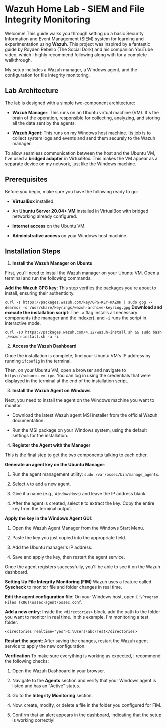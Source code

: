 # Wazuh Home Lab - SIEM and File Integrity Monitoring
Welcome! This guide walks you through setting up a basic Security Information and Event Management (SIEM) system for learning and experimentation using **Wazuh**. This project was inspired by a fantastic guide by Royden Rebello (The Social Dork) and his companion YouTube video, which I highly recommend following along with for a complete walkthrough.

My setup includes a Wazuh manager, a Windows agent, and the configuration for file integrity monitoring.

## Lab Architecture
The lab is designed with a simple two-component architecture:

* **Wazuh Manager**: This runs on an Ubuntu virtual machine (VM). It's the brain of the operation, responsible for collecting, analyzing, and storing all the data sent by the agents.

* **Wazuh Agent**: This runs on my Windows host machine. Its job is to collect system logs and events and send them securely to the Wazuh manager.

To allow seamless communication between the host and the Ubuntu VM, I've used a **bridged adapter** in VirtualBox. This makes the VM appear as a separate device on my network, just like the Windows machine.

## Prerequisites
Before you begin, make sure you have the following ready to go:

* **VirtualBox** installed.

* An **Ubuntu Server 20.04+ VM** installed in VirtualBox with bridged networking already configured.

* **Internet access** on the Ubuntu VM.

* **Administrative access** on your Windows host machine.

## Installation Steps
1. **Install the Wazuh Manager on Ubuntu**

First, you'll need to install the Wazuh manager on your Ubuntu VM. Open a terminal and run the following commands.

**Add the Wazuh GPG key**: This step verifies the packages you're about to install, ensuring their authenticity.

`curl -s https://packages.wazuh.com/key/GPG-KEY-WAZUH | sudo gpg --dearmor -o /usr/share/keyrings/wazuh-archive-keyring.gpg`
**Download and execute the installation script**: The `-a` flag installs all necessary components (the manager and the indexer), and `-i` runs the script in interactive mode.


`curl -sO https://packages.wazuh.com/4.12/wazuh-install.sh && sudo bash ./wazuh-install.sh -a -i`

2. **Access the Wazuh Dashboard**
   
Once the installation is complete, find your Ubuntu VM's IP address by running `ifconfig` in the terminal.

Then, on your Ubuntu VM, open a browser and navigate to `https://<ubuntu-vm-ip>`. You can log in using the credentials that were displayed in the terminal at the end of the installation script.

3. **Install the Wazuh Agent on Windows**

Next, you need to install the agent on the Windows machine you want to monitor.

* Download the latest Wazuh agent MSI installer from the official Wazuh documentation.

* Run the MSI package on your Windows system, using the default settings for the installation.

4. **Register the Agent with the Manager**
 
This is the final step to get the two components talking to each other.

**Generate an agent key on the Ubuntu Manager**:

1. Run the agent management utility: `sudo /var/ossec/bin/manage_agents`.

2. Select `A` to add a new agent.

3. Give it a name (e.g., `WindowsHost`) and leave the IP address blank.

4. After the agent is created, select `E` to extract the key. Copy the entire key from the terminal output.

**Apply the key in the Windows Agent GUI**:

1. Open the Wazuh Agent Manager from the Windows Start Menu.

2. Paste the key you just copied into the appropriate field.

3. Add the Ubuntu manager's IP address.

4. Save and apply the key, then restart the agent service.

Once the agent registers successfully, you'll be able to see it on the Wazuh dashboard.

**Setting Up File Integrity Monitoring (FIM)**
Wazuh uses a feature called **Syscheck** to monitor file and folder changes in real time.

**Edit the agent configuration file**: On your Windows host, open `C:\Program Files (x86)\ossec-agent\ossec.conf`.

**Add a new entry**: Inside the `<directories>` block, add the path to the folder you want to monitor in real time. In this example, I'm monitoring a test folder.

`<directories realtime="yes">C:\Users\abc\Test</directories>`

**Restart the agent**: After saving the changes, restart the Wazuh agent service to apply the new configuration.

**Verification**
To make sure everything is working as expected, I recommend the following checks:

1. Open the Wazuh Dashboard in your browser.

2. Navigate to the **Agents** section and verify that your Windows agent is listed and has an "Active" status.

3. Go to the **Integrity Monitoring** section.

4. Now, create, modify, or delete a file in the folder you configured for FIM.

5. Confirm that an alert appears in the dashboard, indicating that the setup is working correctly!
